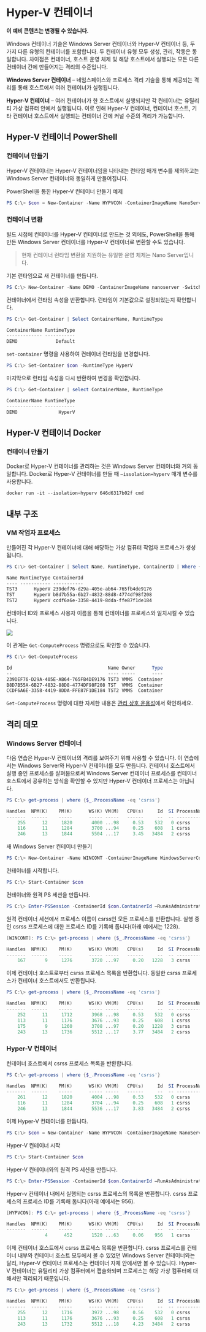 # Hyper-V 컨테이너

**이 예비 콘텐츠는 변경될 수 있습니다.**

Windows 컨테이너 기술은 Windows Server 컨테이너와 Hyper-V 컨테이너 등, 두 가지 다른 유형의 컨테이너를 포함합니다. 두 컨테이너 유형 모두 생성, 관리, 작동은 동일합니다. 차이점은 컨테이너, 호스트 운영 체제 및 해당 호스트에서 실행되는 모든 다른 컨테이너 간에 만들어지는 격리의 수준입니다.

**Windows Server 컨테이너** – 네임스페이스와 프로세스 격리 기술을 통해 제공되는 격리를 통해 호스트에서 여러 컨테이너가 실행됩니다.

**Hyper-V 컨테이너** – 여러 컨테이너가 한 호스트에서 실행되지만 각 컨테이너는 유틸리티 가상 컴퓨터 안에서 실행됩니다. 이로 인해 Hyper-V 컨테이너, 컨테이너 호스트, 기타 컨테이너 호스트에서 실행되는 컨테이너 간에 커널 수준의 격리가 가능합니다.

## Hyper-V 컨테이너 PowerShell

### 컨테이너 만들기

Hyper-V 컨테이너는 Hyper-V 컨테이너임을 나타내는 런타임 매개 변수를 제외하고는 Windows Server 컨테이너와 동일하게 만들어집니다.

PowerShell을 통한 Hyper-V 컨테이너 만들기 예제

```powershell
PS C:\> $con = New-Container -Name HYPVCON -ContainerImageName NanoServer -SwitchName "Virtual Switch" -RuntimeType HyperV
```

### 컨테이너 변환

빌드 시점에 컨테이너를 Hyper-V 컨테이너로 만드는 것 외에도, PowerShell을 통해 만든 Windows Server 컨테이너를 Hyper-V 컨테이너로 변환할 수도 있습니다.

> 현재 컨테이너 런타임 변환을 지원하는 유일한 운영 체제는 Nano Server입니다.

기본 런타임으로 새 컨테이너를 만듭니다.

```powershell
PS C:\> New-Container -Name DEMO -ContainerImageName nanoserver -SwitchName NAT
```
컨테이너에서 런타임 속성을 반환합니다. 런타임이 기본값으로 설정되었는지 확인합니다.

```powershell
PS C:\> Get-Container | Select ContainerName, RuntimeType

ContainerName RuntimeType
------------- -----------
DEMO              Default
```

`set-container` 명령을 사용하여 컨테이너 런타임을 변경합니다.

```powershell
PS C:\> Set-Container $con -RuntimeType HyperV
```

마지막으로 런타임 속성을 다시 반환하여 변경을 확인합니다.

```powershell
PS C:\> Get-Container | select ContainerName, RuntimeType

ContainerName RuntimeType
------------- -----------
DEMO               HyperV
```

## Hyper-V 컨테이너 Docker

### 컨테이너 만들기

Docker로 Hyper-V 컨테이너를 관리하는 것은 Windows Server 컨테이너와 거의 동일합니다. Docker로 Hyper-V 컨테이너를 만들 때 `–issolation=hyperv` 매개 변수를 사용합니다.

```powershell
docker run -it --isolation=hyperv 646d6317b02f cmd
```

## 내부 구조

### VM 작업자 프로세스

만들어진 각 Hyper-V 컨테이너에 대해 해당하는 가상 컴퓨터 작업자 프로세스가 생성됩니다.

```powershell
PS C:\> Get-Container | Select Name, RuntimeType, ContainerID | Where {$_.RuntimeType -eq 'Hyperv'}

Name RuntimeType ContainerId
---- ----------- -----------
TST3      HyperV 239def76-d29a-405e-ab64-765fb4de9176
TST       HyperV b8d7b55a-6b27-4832-88d8-4774df98f208
TST2      HyperV ccdf6a6e-3358-4419-8dda-ffe87f1de184
```

컨테이너 ID와 프로세스 사용자 이름을 통해 컨테이너를 프로세스와 일치시킬 수 있습니다.

![](media/process.png)

이 관계는 `Get-ComputeProcess` 명령으로도 확인할 수 있습니다.

```powershell
PS C:\> Get-ComputeProcess

Id                                   Name Owner      Type
--                                   ---- -----      ----
239DEF76-D29A-405E-AB64-765FB4DE9176 TST3 VMMS  Container
B8D7B55A-6B27-4832-88D8-4774DF98F208 TST  VMMS  Container
CCDF6A6E-3358-4419-8DDA-FFE87F1DE184 TST2 VMMS  Container
```

`Get-ComputeProcess` 명령에 대한 자세한 내용은 [관리 상호 운용성](./hcs_powershell.md)에서 확인하세요.

## 격리 데모

### Windows Server 컨테이너

다음 연습은 Hyper-V 컨테이너의 격리를 보여주기 위해 사용할 수 있습니다. 이 연습에서는 Windows Server와 Hyper-V 컨테이너를 모두 만듭니다. 컨테이너 호스트에서 실행 중인 프로세스를 살펴봄으로써 Windows Server 컨테이너 프로세스를 컨테이너 호스트에서 공유하는 방식을 확인할 수 있지만 Hyper-V 컨테이너 프로세스는 아닙니다.

```powershell
PS C:\> get-process | where {$_.ProcessName -eq 'csrss'}

Handles  NPM(K)    PM(K)      WS(K) VM(M)   CPU(s)     Id  SI ProcessName
-------  ------    -----      ----- -----   ------     --  -- -----------
    255      12     1820       4000 ...98     0.53    532   0 csrss
    116      11     1284       3700 ...94     0.25    608   1 csrss
    246      13     1844       5504 ...17     3.45   3484   2 csrss
```

새 Windows Server 컨테이너 만들기

```powershell
PS C:\> New-Container -Name WINCONT -ContainerImageName WindowsServerCore -SwitchName "Virtual Switch"
```

컨테이너를 시작합니다.

```powershell
PS C:\> Start-Container $con
```

컨테이너와 원격 PS 세션을 만듭니다.

```powershell
PS C:\> Enter-PSSession -ContainerId $con.ContainerId –RunAsAdministrator
```

원격 컨테이너 세션에서 프로세스 이름이 csrss인 모든 프로세스를 반환합니다. 실행 중인 csrss 프로세스에 대한 프로세스 ID를 기록해 둡니다(아래 예에서는 1228).

```powershell
[WINCONT]: PS C:\> get-process | where {$_.ProcessName -eq 'csrss'}

Handles  NPM(K)    PM(K)      WS(K) VM(M)   CPU(s)     Id  SI ProcessName
-------  ------    -----      ----- -----   ------     --  -- -----------
    167       9     1276       3720 ...97     0.20   1228   3 csrss
```

이제 컨테이너 호스트로부터 csrss 프로세스 목록을 반환합니다. 동일한 csrss 프로세스가 컨테이너 호스트에서도 반환됩니다.

```powershell
PS C:\> get-process | where {$_.ProcessName -eq 'csrss'}

Handles  NPM(K)    PM(K)      WS(K) VM(M)   CPU(s)     Id  SI ProcessName
-------  ------    -----      ----- -----   ------     --  -- -----------
    252      11     1712       3968 ...98     0.53    532   0 csrss
    113      11     1176       3676 ...93     0.25    608   1 csrss
    175       9     1260       3708 ...97     0.20   1228   3 csrss
    243      13     1736       5512 ...17     3.77   3484   2 csrss
```
### Hyper-V 컨테이너

컨테이너 호스트에서 csrss 프로세스 목록을 반환합니다.

```powershell
PS C:\> get-process | where {$_.ProcessName -eq 'csrss'}

Handles  NPM(K)    PM(K)      WS(K) VM(M)   CPU(s)     Id  SI ProcessName
-------  ------    -----      ----- -----   ------     --  -- -----------
    261      12     1820       4004 ...98     0.53    532   0 csrss
    116      11     1284       3704 ...94     0.25    608   1 csrss
    246      13     1844       5536 ...17     3.83   3484   2 csrss
```

이제 Hyper-V 컨테이너를 만듭니다.

```powershell
PS C:\> $con = New-Container -Name HYPVCON -ContainerImageName NanoServer -SwitchName "Virtual Switch" -RuntimeType HyperV
```

Hyper-V 컨테이너 시작

```powershell
PS C:\> Start-Container $con
```

Hyper-V 컨테이너와의 원격 PS 세션을 만듭니다.

```powershell
PS C:\> Enter-PSSession -ContainerId $con.ContainerId –RunAsAdministrator
```

Hyper-v 컨테이너 내에서 실행되는 csrss 프로세스의 목록을 반환합니다. csrss 프로세스의 프로세스 ID를 기록해 둡니다(아래 예에서는 956).

```powershell
[HYPVCON]: PS C:\> get-process | where {$_.ProcessName -eq 'csrss'}

Handles  NPM(K)    PM(K)      WS(K) VM(M)   CPU(s)     Id  SI ProcessName
-------  ------    -----      ----- -----   ------     --  -- -----------
              4      452       1520 ...63     0.06    956   1 csrss
```

이제 컨테이너 호스트에서 csrss 프로세스 목록을 반환합니다. csrss 프로세스를 컨테이너 내부와 컨테이너 호스트 모두에서 볼 수 있었던 Windows Server 컨테이너와는 달리, Hyper-V 컨테이너 프로세스는 컨테이너 자체 안에서만 볼 수 있습니다. Hyper-V 컨테이너는 유틸리티 가상 컴퓨터에서 캡슐화되며 프로세스는 해당 가상 컴퓨터에 대해서만 격리되기 때문입니다.

```powershell
PS C:\> get-process | where {$_.ProcessName -eq 'csrss'}

Handles  NPM(K)    PM(K)      WS(K) VM(M)   CPU(s)     Id  SI ProcessName
-------  ------    -----      ----- -----   ------     --  -- -----------
    255      12     1716       3972 ...98     0.56    532   0 csrss
    113      11     1176       3676 ...93     0.25    608   1 csrss
    243      13     1732       5512 ...18     4.23   3484   2 csrss
```




